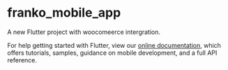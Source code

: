 # franko_mobile_app

A new Flutter project with woocomeerce intergration.



For help getting started with Flutter, view our
[online documentation](https://flutter.dev/docs), which offers tutorials,
samples, guidance on mobile development, and a full API reference.
